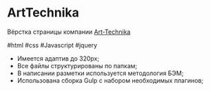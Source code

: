 # ArtTechnika

Вёрстка страницы компании [Art-Technika](https://nikitasapego.github.io/ArtTechnika/)

#html #css #Javascript #jquery

 - Имеется адаптив до 320px;
 - Все файлы структурированы по папкам;
 - В написании разметки используется методология БЭМ;
 - Использована сборка Gulp с набором необходимых плагинов;
